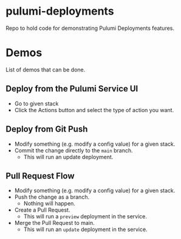 # pulumi-deployments
Repo to hold code for demonstrating Pulumi Deployments features.

# Demos
List of demos that can be done.

## Deploy from the Pulumi Service UI
* Go to given stack 
* Click the Actions button and select the type of action you want.

## Deploy from Git Push
* Modify something (e.g. modify a config value) for a given stack.
* Commit the change directly to the `main` branch.
  * This will run an update deployment.

## Pull Request Flow
* Modify something (e.g. modify a config value) for a given stack.
* Push the change as a branch.
  * Nothing will happen.
* Create a Pull Request.
  * This will run a `preview` deployment in the service.
* Merge the Pull Request to main.
  * This will run an `update` deployment in the service.